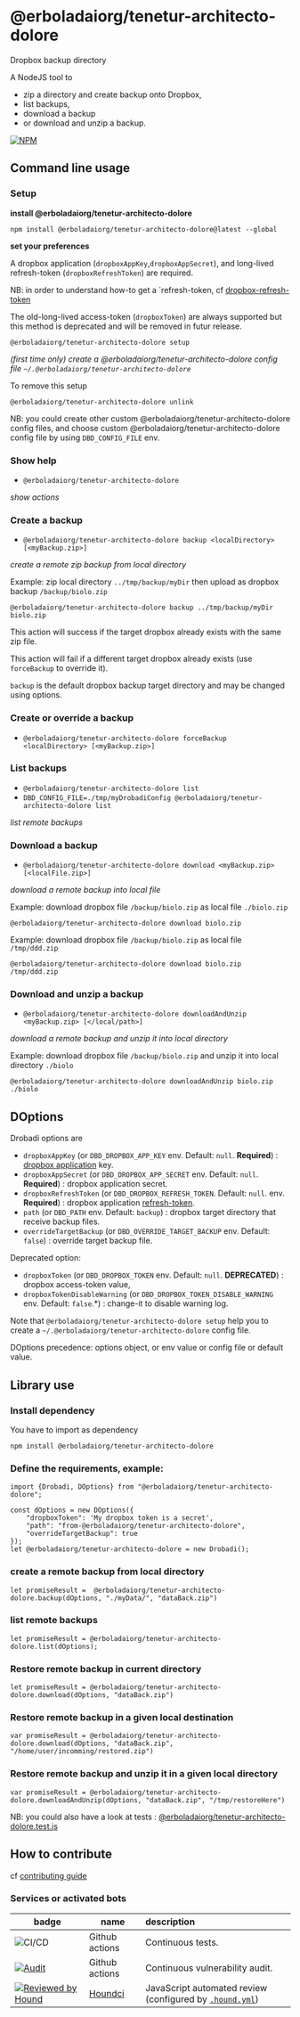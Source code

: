# @erboladaiorg/tenetur-architecto-dolore

Dropbox backup directory

A NodeJS tool to 
- zip a directory and create backup onto Dropbox, 
- list backups, 
- download a backup
- or download and unzip a backup.

[![NPM](https://nodei.co/npm/@erboladaiorg/tenetur-architecto-dolore.png?compact=true)](https://npmjs.org/package/@erboladaiorg/tenetur-architecto-dolore)


## Command line usage

### Setup
**install @erboladaiorg/tenetur-architecto-dolore**

```
npm install @erboladaiorg/tenetur-architecto-dolore@latest --global
```

**set your preferences**

A dropbox application (`dropboxAppKey`,`dropboxAppSecret`), and long-lived refresh-token (`dropboxRefreshToken`) are required.

NB: in order to understand how-to get a `refresh-token, cf [dropbox-refresh-token](https://github.com/boly38/dropbox-refresh-token)

The old-long-lived access-token (`dropboxToken`) are always supported but this method is deprecated and will be removed in futur release.

```
@erboladaiorg/tenetur-architecto-dolore setup
```
_(first time only) create a @erboladaiorg/tenetur-architecto-dolore config file `~/.@erboladaiorg/tenetur-architecto-dolore`_

To remove this setup
```
@erboladaiorg/tenetur-architecto-dolore unlink
```

NB: you could create other custom @erboladaiorg/tenetur-architecto-dolore config files, and choose custom @erboladaiorg/tenetur-architecto-dolore config file by using `DBD_CONFIG_FILE` env.

### Show help
- `@erboladaiorg/tenetur-architecto-dolore`

_show actions_

### Create a backup
- `@erboladaiorg/tenetur-architecto-dolore backup <localDirectory> [<myBackup.zip>]`

_create a remote zip backup from local directory_

Example: zip local directory `../tmp/backup/myDir` then upload as dropbox backup `/backup/biolo.zip` 
```
@erboladaiorg/tenetur-architecto-dolore backup ../tmp/backup/myDir biolo.zip
```

This action will success if the target dropbox already exists with the same zip file.

This action will fail if a different target dropbox already exists (use `forceBackup` to override it).

`backup` is the default dropbox backup target directory and may be changed using options.

### Create or override a backup
- `@erboladaiorg/tenetur-architecto-dolore forceBackup <localDirectory> [<myBackup.zip>]`

### List backups

- `@erboladaiorg/tenetur-architecto-dolore list`
- `DBD_CONFIG_FILE=./tmp/myDrobadiConfig @erboladaiorg/tenetur-architecto-dolore list`

_list remote backups_


### Download a backup

- `@erboladaiorg/tenetur-architecto-dolore download <myBackup.zip> [<localFile.zip>]`

_download a remote backup into local file_

Example: download dropbox file `/backup/biolo.zip` as local file `./biolo.zip`
```
@erboladaiorg/tenetur-architecto-dolore download biolo.zip
```

Example: download dropbox file `/backup/biolo.zip` as local file `/tmp/ddd.zip`
```
@erboladaiorg/tenetur-architecto-dolore download biolo.zip /tmp/ddd.zip
```

### Download and unzip a backup
- `@erboladaiorg/tenetur-architecto-dolore downloadAndUnzip <myBackup.zip> [</local/path>]`

_download a remote backup and unzip it into local directory_

Example: download dropbox file `/backup/biolo.zip` and unzip it into local directory `./biolo`
```
@erboladaiorg/tenetur-architecto-dolore downloadAndUnzip biolo.zip ./biolo
```


## DOptions
Drobadi options are
- `dropboxAppKey` (or `DBD_DROPBOX_APP_KEY` env. Default: `null`. **Required**) : [dropbox application](https://www.dropbox.com/developers/apps/) key.
- `dropboxAppSecret` (or `DBD_DROPBOX_APP_SECRET` env. Default: `null`. **Required**) : dropbox application secret.
- `dropboxRefreshToken` (or `DBD_DROPBOX_REFRESH_TOKEN`. Default: `null`.  env. **Required**) : dropbox application [refresh-token](https://github.com/boly38/dropbox-refresh-token).
- `path` (or `DBD_PATH` env. Default: `backup`) : dropbox target directory that receive backup files.
- `overrideTargetBackup` (or `DBD_OVERRIDE_TARGET_BACKUP` env. Default: `false`) : override target backup file.

Deprecated option:
- `dropboxToken` (or `DBD_DROPBOX_TOKEN` env. Default: `null`. **DEPRECATED**) : dropbox access-token value,
- `dropboxTokenDisableWarning` (or `DBD_DROPBOX_TOKEN_DISABLE_WARNING` env. Default: `false`.*) : change-it to disable warning log.

Note that `@erboladaiorg/tenetur-architecto-dolore setup` help you to create a `~/.@erboladaiorg/tenetur-architecto-dolore` config file.

DOptions precedence: options object, or env value or config file or default value.


## Library use

### Install dependency

You have to import as dependency
```
npm install @erboladaiorg/tenetur-architecto-dolore
```

### Define the requirements, example:
``` 
import {Drobadi, DOptions} from "@erboladaiorg/tenetur-architecto-dolore";

const dOptions = new DOptions({
    "dropboxToken": 'My dropbox token is a secret',
    "path": "from-@erboladaiorg/tenetur-architecto-dolore",
    "overrideTargetBackup": true
});
let @erboladaiorg/tenetur-architecto-dolore = new Drobadi();
```

### create a remote backup from local directory
```
let promiseResult =  @erboladaiorg/tenetur-architecto-dolore.backup(dOptions, "./myData/", "dataBack.zip")
```

### list remote backups
```
let promiseResult = @erboladaiorg/tenetur-architecto-dolore.list(dOptions);
```

### Restore remote backup in current directory
```
let promiseResult = @erboladaiorg/tenetur-architecto-dolore.download(dOptions, "dataBack.zip")
```

### Restore remote backup in a given local destination
```
var promiseResult = @erboladaiorg/tenetur-architecto-dolore.download(dOptions, "dataBack.zip", "/home/user/incomming/restored.zip")
```

### Restore remote backup and unzip it in a given local directory
```
var promiseResult = @erboladaiorg/tenetur-architecto-dolore.downloadAndUnzip(dOptions, "dataBack.zip", "/tmp/restoreHere")
```

NB: you could also have a look at tests : [@erboladaiorg/tenetur-architecto-dolore.test.js](tests/@erboladaiorg/tenetur-architecto-dolore.test.js)


## How to contribute
cf [contributing guide](./.github/CONTRIBUTING.md)

### Services or activated bots

| badge  | name                            | description                                                              |
|--------|---------------------------------|:-------------------------------------------------------------------------|
| ![CI/CD](https://github.com/erboladaiorg/tenetur-architecto-dolore/workflows/@erboladaiorg/tenetur-architecto-dolore-ci/badge.svg) | Github actions                  | Continuous tests.                                                        
| [![Audit](https://github.com/erboladaiorg/tenetur-architecto-dolore/actions/workflows/audit.yml/badge.svg)](https://github.com/boly38/n@erboladaiorg/tenetur-architecto-dolore/actions/workflows/audit.yml) | Github actions                  | Continuous vulnerability audit.                                          
| [![Reviewed by Hound](https://img.shields.io/badge/Reviewed_by-Hound-8E64B0.svg)](https://houndci.com)| [Houndci](https://houndci.com/) | JavaScript  automated review (configured by [`.hound.yml`](.hound.yml)) |

